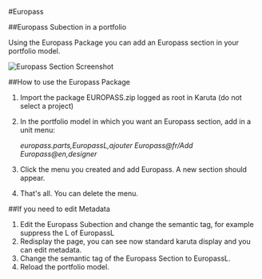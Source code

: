 #Europass

##Europass Subection in a portfolio

Using the Europass Package you can add an Europass section in your portfolio model.

![Europass Section Screenshot](https://github.com/karutaproject/karuta-templates/blob/master/Europass/EuropassScreenshot.jpg "Europass Section Screenshot")

##How to use the Europass Package

1. Import the package EUROPASS.zip logged as root in Karuta (do not select a project)
1. In the portfolio model in which you want an Europass section, add in a unit menu: 

    *europass.parts,EuropassL,ajouter Europass@fr/Add Europass@en,designer*
1. Click the menu you created and add Europass. A new section should appear.
1. That's all. You can delete the menu.

##If you need to edit Metadata

1. Edit the Europass Subection and change the semantic tag, for example suppress the L of EuropassL
2. Redisplay the page, you can see now standard karuta display and you can edit metadata.
3. Change the semantic tag of the Europass Section to EuropassL.
4. Reload the portfolio model.
